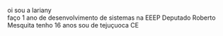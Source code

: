 oi sou a lariany  
faço 1 ano de desenvolvimento de sistemas
na EEEP Deputado Roberto Mesquita 
tenho 16 anos
sou de tejuçuoca CE 


